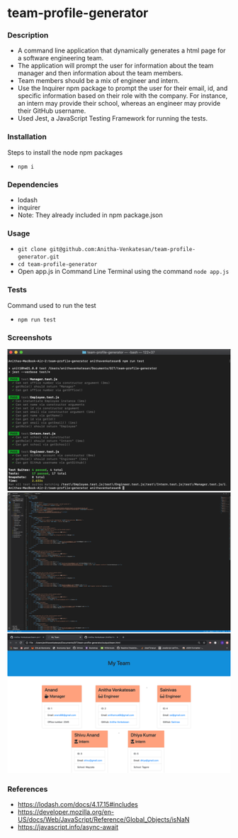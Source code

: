 # team-profile-generator
### Description
* A command line application that dynamically generates a html page for a software engineering team.
* The application will prompt the user for information about the team manager and then information about the team members.
* Team members should be a mix of engineer and intern.
* Use the Inquirer npm package to prompt the user for their email, id, and specific information based on their role with the     company. For instance, an intern may provide their school, whereas an engineer may provide their GitHub username.
* Used Jest, a JavaScript Testing Framework for running the tests.

### Installation
Steps to install the node npm packages
* `npm i`

### Dependencies
* lodash
* inquirer
* Note: They already included in npm package.json

### Usage
* `git clone git@github.com:Anitha-Venkatesan/team-profile-generator.git`
* `cd team-profile-generator`
* Open app.js in Command Line Terminal using the command `node app.js`

### Tests
Command used to run the test 
* `npm run test`

### Screenshots
 ![Tests](screenshots/tests.png)
 ![Generated html](screenshots/Generated-html-page.png)
 ![Html Page](screenshots/Output-html-page.png)

### References
* https://lodash.com/docs/4.17.15#includes
* https://developer.mozilla.org/en-US/docs/Web/JavaScript/Reference/Global_Objects/isNaN
* https://javascript.info/async-await
